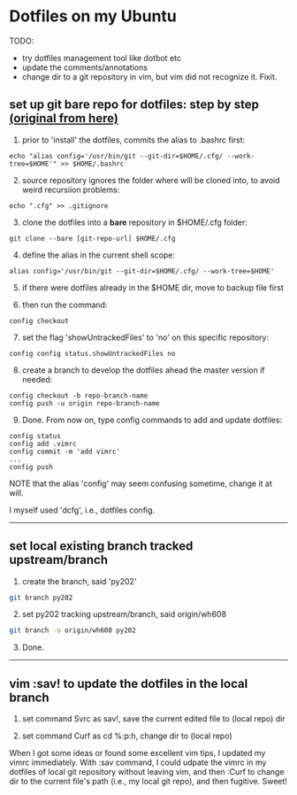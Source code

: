 # Dotfiles on my Ubuntu
TODO:
  - try dotfiles management tool like dotbot etc
  - update the comments/annotations
  - change dir to a git repository in vim, but vim did not recognize it. Fixit.

## set up git bare repo for dotfiles: step by step [(original from here)](https://www.atlassian.com/git/tutorials/dotfiles)
1. prior to 'install' the dotfiles, commits the alias to .bashrc first:
 ```shell
echo "alias config='/usr/bin/git --git-dir=$HOME/.cfg/ --work-tree=$HOME'" >> $HOME/.bashrc
```
2. source repository ignores the folder where will be cloned into, to avoid
   weird recursiion problems:
```shell
echo ".cfg" >> .gitignore
```
3. clone the dotfiles into a **bare** repository in \$HOME/.cfg folder:
```shell
git clone --bare [git-repo-url] $HOME/.cfg
```
4. define the alias in the current shell scope:
```shell
alias config='/usr/bin/git --git-dir=$HOME/.cfg/ --work-tree=$HOME'
```
5. if there were dotfiles already in the \$HOME dir, move to backup file first

6. then run the command:
```shell
config checkout
```
7. set the flag 'showUntrackedFiles' to 'no' on this specific repository:
```shell
config config status.showUntrackedFiles no
```
8. create a branch to develop the dotfiles ahead the master version if needed:
```shell
config checkout -b repo-branch-name
config push -u origin repo-branch-name
```
9. Done. From now on, type config commands to add and update dotfiles:
```shell
config status
config add .vimrc
config commit -m 'add vimrc'
...
config push
```
NOTE that the alias 'config' may seem confusing sometime, change it at will.

I myself used 'dcfg', i.e., dotfiles config.

***

## set local existing branch tracked upstream/branch

1. create the branch, said 'py202'
```sh
git branch py202
```
2. set py202 tracking upstream/branch, said origin/wh608
```sh
git branch -u origin/wh608 py202
```
3. Done.

***

## vim :sav! to update the dotfiles in the local branch

1. set command Svrc as sav!, save the current edited file to (local repo) dir

2. set command Curf as cd %:p:h, change dir to (local repo)

When I got some ideas or found some excellent vim tips, I updated my vimrc
immediately. With :sav command, I could udpate the vimrc in my dotfiles of
local git repository without leaving vim, and then :Curf to change dir to the
current file's path (i.e., my local git repo), and then fugitive. Sweet!
